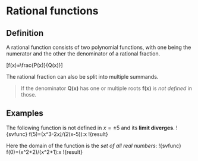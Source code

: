 # Rational functions
## Definition
A rational function consists of two polynomial functions, with one being the numerator and the other the denominator of a rational fraction.

\[f(x)=\frac{P(x)}{Q(x)}\]

The rational fraction can also be split into multiple summands.

> If the denominator **Q(x)** has one or multiple roots **f(x)** is *not defined* in those.

## Examples

The following function is not defined in $x=\pm 5$ and its **limit diverges**.
!{svfunc} f(5)=(x^3-2*x)/(2*(x-5)):x !{result}

Here the domain of the function is the *set of all real numbers*:
!{svfunc} f(0)=(x^2+2)/(x^2+1):x !{result}